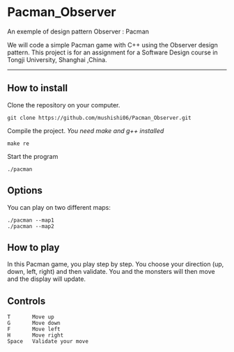 Pacman_Observer
===============

An exemple of design pattern Observer : Pacman

We will code a simple Pacman game with C++ using the Observer design pattern.
This project is for an assignment for a Software Design course in Tongji University, Shanghai ,China.


--------

How to install
--------------
Clone the repository on your computer.

    git clone https://github.com/mushishi06/Pacman_Observer.git

Compile the project. *You need make and g++ installed*

    make re

Start the program

	./pacman


Options
-------

You can play on two different maps:

    ./pacman --map1
    ./pacman --map2

How to play
-----------
In this Pacman game, you play step by step. You choose your direction (up, down, left, right) and then validate. You and the monsters will then move and the display will update.

Controls
--------

    T       Move up
    G       Move down
    F       Move left
    H       Move right
    Space   Validate your move

